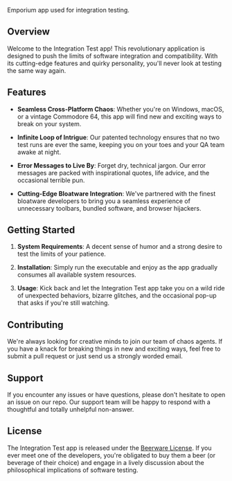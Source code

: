 Emporium app used for integration testing.

## Overview

Welcome to the Integration Test app! This revolutionary application is designed to push the limits of software integration and compatibility. With its cutting-edge features and quirky personality, you'll never look at testing the same way again.

## Features

- **Seamless Cross-Platform Chaos**: Whether you're on Windows, macOS, or a vintage Commodore 64, this app will find new and exciting ways to break on your system.

- **Infinite Loop of Intrigue**: Our patented technology ensures that no two test runs are ever the same, keeping you on your toes and your QA team awake at night.

- **Error Messages to Live By**: Forget dry, technical jargon. Our error messages are packed with inspirational quotes, life advice, and the occasional terrible pun.

- **Cutting-Edge Bloatware Integration**: We've partnered with the finest bloatware developers to bring you a seamless experience of unnecessary toolbars, bundled software, and browser hijackers.

## Getting Started

1. **System Requirements**: A decent sense of humor and a strong desire to test the limits of your patience.

2. **Installation**: Simply run the executable and enjoy as the app gradually consumes all available system resources.

3. **Usage**: Kick back and let the Integration Test app take you on a wild ride of unexpected behaviors, bizarre glitches, and the occasional pop-up that asks if you're still watching.

## Contributing

We're always looking for creative minds to join our team of chaos agents. If you have a knack for breaking things in new and exciting ways, feel free to submit a pull request or just send us a strongly worded email.

## Support

If you encounter any issues or have questions, please don't hesitate to open an issue on our repo. Our support team will be happy to respond with a thoughtful and totally unhelpful non-answer.

## License

The Integration Test app is released under the [Beerware License](https://en.wikipedia.org/wiki/Beerware). If you ever meet one of the developers, you're obligated to buy them a beer (or beverage of their choice) and engage in a lively discussion about the philosophical implications of software testing.